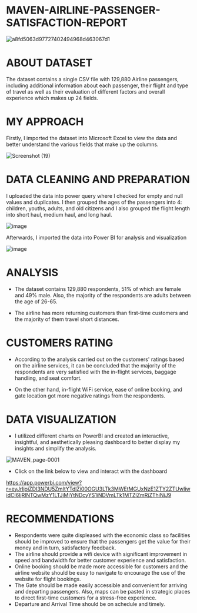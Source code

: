 # MAVEN-AIRLINE-PASSENGER-SATISFACTION-REPORT

![a8fd5063d97727402494968d463067d1](https://user-images.githubusercontent.com/114547009/197585266-647c22f2-69e5-4a0a-a710-df55fd123a47.jpg)

# ABOUT DATASET
The dataset contains a single CSV file with 129,880 Airline passengers, including additional information about each passenger, their flight and type of travel as well as their evaluation of different factors and overall experience which makes up 24 fields.

# MY APPROACH
Firstly, I imported the dataset into Microsoft Excel to view the data and better understand the various fields that make up the columns.

![Screenshot (19)](https://user-images.githubusercontent.com/114547009/197788989-bd99ebc0-7df2-4640-a266-ba3865a5d83a.png)


# DATA CLEANING AND PREPARATION
I uploaded the data into power query where I checked for empty and null values and duplicates. I then grouped the ages of the passengers into 4: children, youths, adults, and old citizens and I also grouped the flight length into short haul, medium haul, and long haul.

![image](https://user-images.githubusercontent.com/114547009/197788614-36a7dd09-bb42-4e02-8b8d-c9945d06dc89.png)

Afterwards, I imported the data into Power BI for analysis and visualization

![image](https://user-images.githubusercontent.com/114547009/197789582-f1cd8129-bb09-429e-a54f-02d80aabd24e.png)

# ANALYSIS
* The dataset contains 129,880 respondents, 51% of which are female and 49% male. Also, the majority of the respondents are adults between the age of 26-65.

* The airline has more returning customers than first-time customers and the majority of them travel short distances.

# CUSTOMERS RATING
* According to the analysis carried out on the customers' ratings based on the airline services, it can be concluded that the majority of the respondents are very satisfied with the in-flight services, baggage handling, and seat comfort.

*  On the other hand, in-flight WiFi service, ease of online booking, and gate location got more negative ratings from the respondents.

# DATA VISUALIZATION

* I utilized different charts on PowerBI and created an interactive, insightful, and aesthetically pleasing dashboard to better display my insights and simplify the analysis.

![MAVEN_page-0001](https://user-images.githubusercontent.com/114547009/197794909-33a7d07f-c048-4244-a112-cd4986b73959.jpg)

* Click on the link below to view and interact with the dashboard

https://app.powerbi.com/view?r=eyJrIjoiZDI3NDU5ZmItYTdlZi00OGU3LTk3MWEtMGUxNzE1ZTY2ZTUwIiwidCI6IjRlNTQwMzY1LTJjMjYtNDcyYS1iNDVmLTk1MTZlZmRjZThiNiJ9

# RECOMMENDATIONS 

* Respondents were quite displeased with the economic class so facilities should be improved to ensure that the passengers get the value for their money and in turn, satisfactory feedback.
* The airline should provide a wifi device with significant improvement in speed and bandwidth for better customer experience and satisfaction.
* Online booking should be made more accessible for customers and the airline website should be easy to navigate to encourage the use of the website for flight bookings.
* The Gate should be made easily accessible and convenient for arriving and departing passengers. Also, maps can be pasted in strategic places to direct first-time customers for a stress-free experience.
* Departure and Arrival Time should be on schedule and timely.







